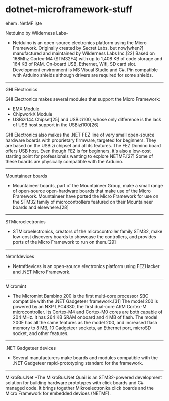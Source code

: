 # dotnet-microframework-stuff
ehem .NetMF işte

Netduino by Wilderness Labs-
* Netduino is an open-source electronics platform using the Micro Framework. Originally created by Secret Labs, but now[when?] manufactured and maintained by Wilderness Labs Inc.[22] Based on 168Mhz Cortex-M4 (STM32F4) with up to 1,408 KB of code storage and 164 KB of RAM. On-board USB, Ethernet, Wifi, SD card slot. Development environment is MS Visual Studio and C#. Pin compatible with Arduino shields although drivers are required for some shields.
---
GHI Electronics

GHI Electronics makes several modules that support the Micro Framework: 
 * EMX Module
 * ChipworkX Module
 * USBizi144 Chipset[25] and USBizi100, whose only difference is the lack of USB host support in the USBizi100[26]

GHI Electronics also makes the .NET FEZ line of very small open-source hardware boards with proprietary firmware, targeted for beginners. They are based on the USBizi chipset and all its features. The FEZ Domino board offers USB host. Even though FEZ is for beginners, it's also a low-cost starting point for professionals wanting to explore NETMF.[27] Some of these boards are physically compatible with the Arduino. 

---
Mountaineer boards
* Mountaineer boards, part of the Mountaineer Group, make a small range of open-source open-hardware boards that make use of the Micro Framework. Mountaineer have ported the Micro Framework for use on the STM32 family of microcontrollers featured on their Mountaineer boards and elsewhere.[28]

---
STMicroelectronics
* STMicroelectronics, creators of the microcontroller family STM32, make low-cost discovery boards to showcase the controllers, and provides ports of the Micro Framework to run on them.[29] 

---
Netmfdevices
* Netmfdevices is an open-source electronics platform using FEZHacker and .NET Micro Framework.

---
Micromint
* The Micromint Bambino 200 is the first multi-core processor SBC compatible with the .NET Gadgeteer framework.[31] The model 200 is powered by an NXP LPC4330, the first dual-core ARM Cortex-M microcontroller. Its Cortex-M4 and Cortex-M0 cores are both capable of 204 MHz. It has 264 KB SRAM onboard and 4 MB of flash. The model 200E has all the same features as the model 200, and increased flash memory to 8 MB, 10 Gadgeteer sockets, an Ethernet port, microSD socket, and other features. 
---
.NET Gadgeteer devices
* Several manufacturers make boards and modules compatible with the .NET Gadgeteer rapid-prototyping standard for the framework. 
---
MikroBus.Net
*The MikroBus.Net Quail is an STM32-powered development solution for building hardware prototypes with click boards and C# managed code. It brings together Mikroelectronika click boards and the Micro Framework for embedded devices (NETMF).
